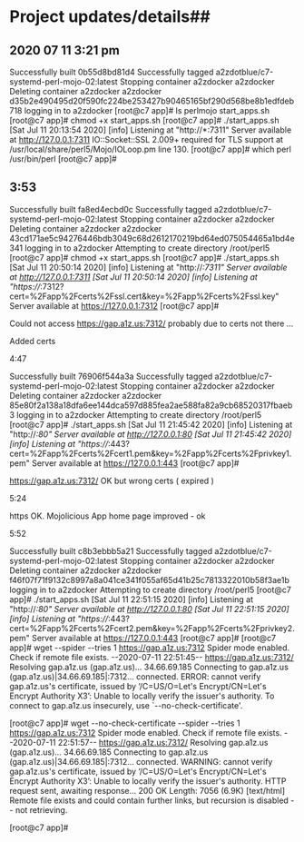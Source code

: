 # Project updates/details##

## 2020 07 11 3:21 pm 

Successfully built 0b55d8bd81d4
Successfully tagged a2zdotblue/c7-systemd-perl-mojo-02:latest
Stopping container a2zdocker
a2zdocker
Deleting container a2zdocker
a2zdocker
d35b2e490495d20f590fc224be253427b90465165bf290d568be8b1edfdeb718
logging in to a2zdocker
[root@c7 app]# ls
perlmojo  start_apps.sh
[root@c7 app]# chmod +x start_apps.sh
[root@c7 app]# ./start_apps.sh
[Sat Jul 11 20:13:54 2020] [info] Listening at "http://*:7311"
Server available at http://127.0.0.1:7311
IO::Socket::SSL 2.009+ required for TLS support at /usr/local/share/perl5/Mojo/IOLoop.pm line 130.
[root@c7 app]# which perl
/usr/bin/perl
[root@c7 app]#

## 3:53 

Successfully built fa8ed4ecbd0c
Successfully tagged a2zdotblue/c7-systemd-perl-mojo-02:latest
Stopping container a2zdocker
a2zdocker
Deleting container a2zdocker
a2zdocker
43cd171ae5c94276446bdb3049c68d2612170219bd64ed075054465a1bd4e341
logging in to a2zdocker
Attempting to create directory /root/perl5
[root@c7 app]# chmod +x start_apps.sh
[root@c7 app]# ./start_apps.sh
[Sat Jul 11 20:50:14 2020] [info] Listening at "http://*:7311"
Server available at http://127.0.0.1:7311
[Sat Jul 11 20:50:14 2020] [info] Listening at "https://*:7312?cert=%2Fapp%2Fcerts%2Fssl.cert&key=%2Fapp%2Fcerts%2Fssl.key"
Server available at https://127.0.0.1:7312
[root@c7 app]#

Could not access https://gap.a1z.us:7312/ probably due to certs not there ... 

Added certs

4:47

Successfully built 76906f544a3a
Successfully tagged a2zdotblue/c7-systemd-perl-mojo-02:latest
Stopping container a2zdocker
a2zdocker
Deleting container a2zdocker
a2zdocker
85e80f2a138a18dfa6ee144dca597d885fea2ae588fa82a9cb68520317fbaeb3
logging in to a2zdocker
Attempting to create directory /root/perl5
[root@c7 app]# ./start_apps.sh
[Sat Jul 11 21:45:42 2020] [info] Listening at "http://*:80"
Server available at http://127.0.0.1:80
[Sat Jul 11 21:45:42 2020] [info] Listening at "https://*:443?cert=%2Fapp%2Fcerts%2Fcert1.pem&key=%2Fapp%2Fcerts%2Fprivkey1.pem"
Server available at https://127.0.0.1:443
[root@c7 app]#

https://gap.a1z.us:7312/ OK but wrong certs ( expired )

5:24

https OK.
Mojolicious App home page improved - ok

5:52

Successfully built c8b3ebbb5a21
Successfully tagged a2zdotblue/c7-systemd-perl-mojo-02:latest
Stopping container a2zdocker
a2zdocker
Deleting container a2zdocker
a2zdocker
f46f07f71f9132c8997a8a041ce341f055af65d41b25c7813322010b58f3ae1b
logging in to a2zdocker
Attempting to create directory /root/perl5
[root@c7 app]# ./start_apps.sh
[Sat Jul 11 22:51:15 2020] [info] Listening at "http://*:80"
Server available at http://127.0.0.1:80
[Sat Jul 11 22:51:15 2020] [info] Listening at "https://*:443?cert=%2Fapp%2Fcerts%2Fcert2.pem&key=%2Fapp%2Fcerts%2Fprivkey2.pem"
Server available at https://127.0.0.1:443
[root@c7 app]#
[root@c7 app]# wget --spider --tries 1 https://gap.a1z.us:7312
Spider mode enabled. Check if remote file exists.
--2020-07-11 22:51:45--  https://gap.a1z.us:7312/
Resolving gap.a1z.us (gap.a1z.us)... 34.66.69.185
Connecting to gap.a1z.us (gap.a1z.us)|34.66.69.185|:7312... connected.
ERROR: cannot verify gap.a1z.us's certificate, issued by ‘/C=US/O=Let's Encrypt/CN=Let's Encrypt Authority X3’:
  Unable to locally verify the issuer's authority.
To connect to gap.a1z.us insecurely, use `--no-check-certificate'.

[root@c7 app]# wget --no-check-certificate --spider --tries 1 https://gap.a1z.us:7312
Spider mode enabled. Check if remote file exists.
--2020-07-11 22:51:57--  https://gap.a1z.us:7312/
Resolving gap.a1z.us (gap.a1z.us)... 34.66.69.185
Connecting to gap.a1z.us (gap.a1z.us)|34.66.69.185|:7312... connected.
WARNING: cannot verify gap.a1z.us's certificate, issued by ‘/C=US/O=Let's Encrypt/CN=Let's Encrypt Authority X3’:
  Unable to locally verify the issuer's authority.
HTTP request sent, awaiting response... 200 OK
Length: 7056 (6.9K) [text/html]
Remote file exists and could contain further links,
but recursion is disabled -- not retrieving.

[root@c7 app]#

